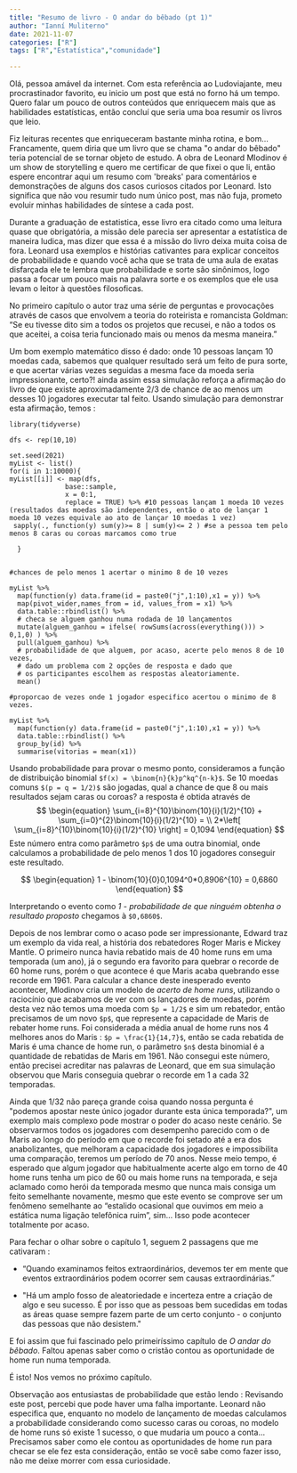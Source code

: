 ```yaml
---
title: "Resumo de livro - O andar do bêbado (pt 1)"
author: "Ianní Muliterno"
date: 2021-11-07
categories: ["R"]
tags: ["R","Estatística","comunidade"]

---  
```


[//]: <> (date: 2021-08-15) 
[//]: <> ( precisei consultar a net sobre inline math with latex, estas são as fontes
            https://yihui.org/en/2018/07/latex-math-markdown/
            https://github.com/rstudio/blogdown/issues/466)
  Olá, pessoa amável da internet. Com esta referência ao Ludoviajante, meu procrastinador favorito, eu inicio um post que está no forno há um tempo. Quero falar um pouco de outros conteúdos que enriquecem mais que as habilidades estatísticas, então concluí que seria uma boa resumir os livros que leio.

  Fiz leituras recentes que enriqueceram bastante minha rotina, e bom... Francamente, quem 
  diria que um livro que se chama "o andar do bêbado" teria potencial de se tornar objeto de estudo. A obra de Leonard Mlodinov é um show de storytelling e quero me certificar de que fixei o que li, então espere encontrar aqui um resumo com 'breaks' para comentários e demonstrações de alguns dos casos curiosos citados por Leonard. Isto significa que não vou resumir tudo num único post, mas não fuja, prometo evoluir minhas habilidades de síntese a cada post.
  

   Durante a graduação de estatistica, esse livro era citado como uma leitura quase que obrigatória, a missão dele parecia ser apresentar a estatística de maneira ludica, mas dizer que essa é a missão do livro deixa muita coisa de fora. Leonard usa exemplos e histórias cativantes para explicar conceitos de probabilidade e quando você acha que se trata de uma aula de exatas disfarçada ele te lembra que probabilidade e sorte são sinônimos, logo passa a focar um pouco mais na palavra sorte e os exemplos que ele usa levam o leitor à questões filosoficas. 

  
 No primeiro capítulo o autor traz uma série de perguntas e provocações através de casos que envolvem a teoria do roteirista e romancista Goldman: “Se eu tivesse dito sim a todos os projetos que recusei, e não a todos os que aceitei, a coisa teria funcionado mais ou menos da mesma maneira.”
 
 Um bom exemplo matemático disso é dado: onde 10 pessoas lançam 10 moedas cada, sabemos que qualquer resultado será um feito de pura sorte, e que acertar várias vezes seguidas a mesma face da moeda seria impressionante, certo?! ainda assim essa simulação reforça a afirmação do livro de que existe aproximadamente 2/3 de chance de ao menos um desses 10 jogadores executar tal feito. Usando simulação para demonstrar esta afirmação, temos :
 
```{r}
library(tidyverse)

dfs <- rep(10,10)

set.seed(2021)
myList <- list()
for(i in 1:10000){
myList[[i]] <- map(dfs,   
              base::sample,
              x = 0:1,
              replace = TRUE) %>% #10 pessoas lançam 1 moeda 10 vezes (resultados das moedas são independentes, então o ato de lançar 1 moeda 10 vezes equivale ao ato de lançar 10 moedas 1 vez)
 sapply(., function(y) sum(y)>= 8 | sum(y)<= 2 ) #se a pessoa tem pelo menos 8 caras ou coroas marcamos como true
         
  }
    

#chances de pelo menos 1 acertar o minimo 8 de 10 vezes

myList %>% 
  map(function(y) data.frame(id = paste0("j",1:10),x1 = y)) %>% 
  map(pivot_wider,names_from = id, values_from = x1) %>% 
  data.table::rbindlist() %>% 
  # checa se alguem ganhou numa rodada de 10 lançamentos 
  mutate(alguem_ganhou = ifelse( rowSums(across(everything())) > 0,1,0) ) %>% 
  pull(alguem_ganhou) %>% 
  # probabilidade de que alguem, por acaso, acerte pelo menos 8 de 10 vezes,
  # dado um problema com 2 opções de resposta e dado que
  # os participantes escolhem as respostas aleatoriamente.
  mean()

#proporcao de vezes onde 1 jogador especifico acertou o minimo de 8 vezes.

myList %>% 
  map(function(y) data.frame(id = paste0("j",1:10),x1 = y)) %>% 
  data.table::rbindlist() %>%
  group_by(id) %>% 
  summarise(vitorias = mean(x1))
```
 
  Usando probabilidade para provar o mesmo ponto, consideramos  a função de distribuição binomial `$f(x) = \binom{n}{k}p^kq^{n-k}$`. Se 10 moedas comuns `$(p = q = 1/2)$` são jogadas, qual a chance de que 8 ou mais resultados sejam caras ou coroas? a resposta é obtida através de 
$$
\begin{equation}
\sum_{i=8}^{10}\binom{10}{i}(1/2)^{10} + \sum_{i=0}^{2}\binom{10}{i}(1/2)^{10} = \\
2*\left[ \sum_{i=8}^{10}\binom{10}{i}(1/2)^{10} \right] = 0,1094
\end{equation}
$$
 Este número entra como parâmetro `$p$` de uma outra binomial, onde calculamos a probabilidade de pelo menos 1 dos 10 jogadores conseguir este resultado. 
 
 $$
 \begin{equation}
 1 - \binom{10}{0}0,1094^0*0,8906^{10} = 0,6860
 \end{equation}
 $$
 
 Interpretando o evento como *1 - probabilidade de que ninguém obtenha o resultado proposto* chegamos à `$0,6860$`.
 
 Depois de nos lembrar como o acaso pode ser impressionante, Edward traz um exemplo da vida real, a história dos rebatedores Roger Maris e Mickey Mantle. O primeiro nunca havia rebatido mais de 40 home runs em uma temporada (um ano), já o segundo era favorito para quebrar o recorde de 60 home runs, porém o que acontece é que Maris acaba quebrando esse recorde em 1961. Para calcular a chance deste inesperado evento acontecer, Mlodinov cria um modelo de *acerto de home runs*, utilizando o raciocínio que acabamos de ver com os lançadores de moedas, porém desta vez não temos uma moeda com `$p = 1/2$` e sim um rebatedor, então precisamos de um novo `$p$`, que represente a capacidade de Maris de rebater home runs. Foi considerada a média anual de home runs nos 4 melhores anos do Maris : `$p = \frac{1}{14,7}$`, então se cada rebatida de Maris é uma chance de home run, o parâmetro `$n$` desta binomial é a quantidade de rebatidas de Maris em 1961. Não consegui este número, então precisei acreditar nas palavras de Leonard, que em sua simulação observou que Maris conseguia quebrar o recorde em 1 a cada 32 temporadas.
 
 Ainda que 1/32 não pareça grande coisa quando nossa pergunta é "podemos apostar neste único jogador durante esta única temporada?", um exemplo mais complexo pode mostrar o poder do acaso neste cenário. Se observarmos todos os jogadores com desempenho parecido com o de Maris ao longo do período em que o recorde foi setado até a era dos anabolizantes, que melhoram a capacidade dos jogadores e impossibilita uma comparação, teremos um período de 70 anos. Nesse meio tempo, é esperado que algum jogador que habitualmente acerte algo em torno de 40 home runs tenha um pico de 60 ou mais home runs na temporada, e seja aclamado como herói da temporada mesmo que nunca mais consiga um feito semelhante novamente, mesmo que este evento se comprove ser um fenômeno semelhante ao “estalido ocasional que ouvimos em meio a estática numa ligação telefônica ruim”, sim... Isso pode acontecer totalmente por acaso.

Para fechar o olhar sobre o capítulo 1, seguem 2 passagens que me cativaram :

- “Quando examinamos feitos extraordinários, devemos ter em mente que eventos extraordinários podem ocorrer sem causas extraordinárias.”

 
- "Há um amplo fosso de aleatoriedade e incerteza entre a criação de algo e seu sucesso. É por isso que as pessoas bem sucedidas em todas as áreas quase sempre fazem parte de um certo conjunto - o conjunto das pessoas que não desistem."

E foi assim que fui fascinado pelo primeiríssimo capítulo de *O andar do bêbado*. Faltou apenas saber como o cristão contou as oportunidade de home run numa temporada.

É isto! Nos vemos no próximo capítulo.

Observação aos entusiastas de probabilidade que estão lendo : Revisando este post, percebi que pode haver uma falha importante. Leonard não especifica que, enquanto no modelo de lançamento de moedas calculamos a probabilidade considerando como sucesso caras ou coroas, no modelo de home runs só existe 1 sucesso, o que mudaria um pouco a conta... Precisamos saber como ele contou as oportunidades de home run para checar se ele fez esta consideração, então se você sabe como fazer isso, não me deixe morrer com essa curiosidade.
